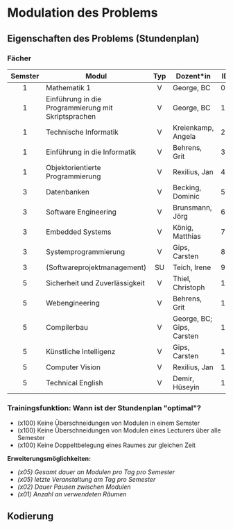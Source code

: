 
# Modulation des Problems

## Eigenschaften des Problems (Stundenplan)

### Fächer

| Semster | Modul                                               | Typ | Dozent\*in                | ID  |
|:-------:| --------------------------------------------------- |:---:| ------------------------- | --- |
|    1    | Mathematik 1                                        |  V  | George, BC                | 0   |
|    1    | Einführung in die Programmierung mit Skriptsprachen |  V  | George, BC                | 1   |
|    1    | Technische Informatik                               |  V  | Kreienkamp, Angela        | 2   |
|    1    | Einführung in die Informatik                        |  V  | Behrens, Grit             | 3   |
|    1    | Objektorientierte Programmierung                    |  V  | Rexilius, Jan             | 4   |
|    3    | Datenbanken                                         |  V  | Becking, Dominic          | 5   |
|    3    | Software Engineering                                |  V  | Brunsmann, Jörg           | 6   |
|    3    | Embedded Systems                                    |  V  | König, Matthias           | 7   |
|    3    | Systemprogrammierung                                |  V  | Gips, Carsten             | 8   |
|    3    | (Softwareprojektmanagement)                         | SU  | Teich, Irene              | 9   |
|    5    | Sicherheit und Zuverlässigkeit                      |  V  | Thiel, Christoph          | 10  |
|    5    | Webengineering                                      |  V  | Behrens, Grit             | 11  |
|    5    | Compilerbau                                         |  V  | George, BC; Gips, Carsten | 12  |
|    5    | Künstliche Intelligenz                              |  V  | Gips, Carsten             | 13  |
|    5    | Computer Vision                                     |  V  | Rexilius, Jan             | 14  |
|    5    | Technical English                                   |  V  | Demir, Hüseyin            | 15  |

### Trainingsfunktion: Wann ist der Stundenplan "optimal"?

- (x100) Keine Überschneidungen von Modulen in einem Semster
- (x100) Keine Überschneidungen von Modulen eines Lecturers über alle Semester
- (x100) Keine Doppeltbelegung eines Raumes zur gleichen Zeit

**Erweiterungsmöglichkeiten:**
- *(x05) Gesamt dauer an Modulen pro Tag pro Semester*
- *(x05) letzte Veranstaltung am Tag pro Semester*
- *(x02) Dauer Pausen zwischen Modulen*
- *(x01) Anzahl an verwendeten Räumen*

## Kodierung

